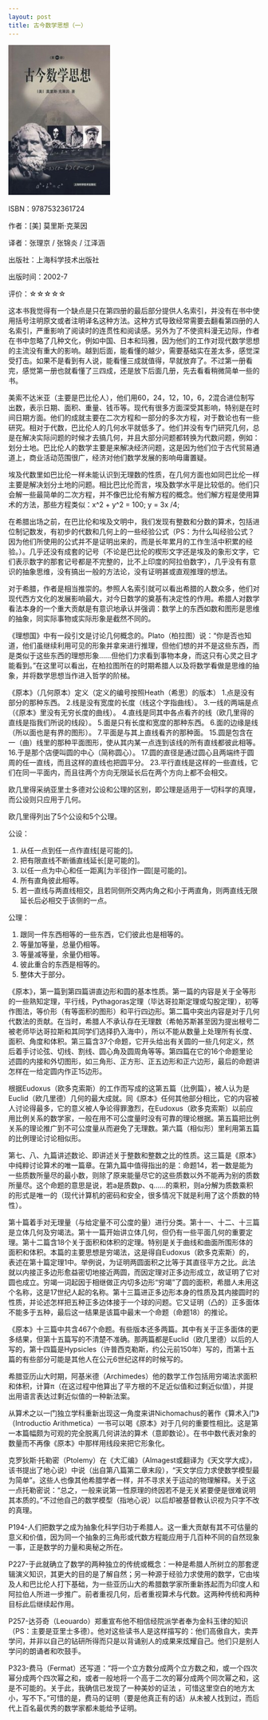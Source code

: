 ```yaml
---
layout: post
title: 古今数学思想（一）
---
```

<img class="cover" title="9787532361724" src="/images/2012/08/9787532361724-204x300.jpg" alt="古今数学思想（一）" width="204" height="300" />

ISBN：9787532361724

作者：[美] 莫里斯·克莱因

译者：张理京 / 张锦炎 / 江泽涵

出版社：上海科学技术出版社

出版时间：2002-7

评价：☆☆☆☆☆

这本书我觉得有一个缺点是只在第四册的最后部分提供人名索引，并没有在书中使用括号注明原文或者注明译名这种方法。这种方式导致经常需要去翻看第四册的人名索引，严重影响了阅读时的连贯性和阅读感。另外为了不使资料漫无边际，作者在书中忽略了几种文化，例如中国、日本和玛雅，因为他们的工作对现代数学思想的主流没有重大的影响。越到后面，能看懂的越少，需要基础实在差太多，感觉深受打击。如果不是看到有人说，能看懂三成就值得，早就放弃了。不过第一册看完，感觉第一册也就看懂了三四成，还是放下后面几册，先去看看稍微简单一些的书。

美索不达米亚（主要是巴比伦人），他们用60，24，12，10，6，2混合进位制写出数，表示日期、面积、重量、钱币等。现代有很多方面深受其影响，特别是在时间日期方面。他们的成就主要在二次方程和一部分的多次方程，对于数论也有一些研究。相对于代数，巴比伦人的几何水平就低多了。他们并没有专门研究几何，总是在解决实际问题的时候才去搞几何，并且大部分问题都转换为代数问题，例如：划分土地。巴比伦人的数学主要是来解决经济问题，这是因为他们位于古代贸易通道上，商业活动范围很广，经济对他们数学发展的影响毋庸置疑。

埃及代数里如巴比伦一样未能认识到无理数的性质，在几何方面也如同巴比伦一样主要是解决划分土地的问题。相比巴比伦而言，埃及数学水平是比较低的。他们只会解一些最简单的二次方程，并不像巴比伦有解方程的概念。他们解方程是使用算术的方法，那些方程类似：x^2 + y^2 = 100; y = 3x /4;

在希腊出场之前，在巴比伦和埃及文明中，我们发现有整数和分数的算术，包括进位制记数发，有初步的代数和几何上的一些经验公式（PS：为什么叫经验公式？因为他们所使用的公式并不是证明出来的，而是长年累月的工作生活中积累的经验。）。几乎还没有成套的记号（不论是巴比伦的楔形文字还是埃及的象形文字，它们表示数字的那套记号都是不完整的，比不上印度的阿拉伯数字），几乎没有有意识的抽象思维，没有搞出一般的方法论，没有证明甚或直观推理的想法。

对于希腊，作者是相当推崇的。参照人名索引就可以看出希腊的人数众多，他们对现代西方文化的发展影响最大，对今日数学的奠基有决定性的作用。希腊人对数学看法本身的一个重大贡献是有意识地承认并强调：数学上的东西如数和图形是思维的抽象，同实际事物或实际形象是截然不同的。

《理想国》中有一段引文是讨论几何概念的。Plato（柏拉图）说：“你是否也知道，他们虽继续利用可见的形象并拿来进行推理，但他们想的并不是这些东西，而是类似于这些东西的理想形象……但他们力求看到事物本身，而这只有心灵之目才能看到。”在这里可以看出，在柏拉图所在的时期希腊人以及将数学看做是思维的抽象，并将数学思想当作进入哲学的阶梯。

《原本》（几何原本）定义（定义的编号按照Heath（希思）的版本）
1.点是没有部分的那种东西。
2.线是没有宽度的长度（线这个字指曲线）。
3.一线的两端是点（《原本》里没有无穷长度的曲线）。
4.直线是同其中各点看齐的线（欧几里得的直线是指我们所说的线段）。
5.面是只有长度和宽度的那种东西。
6.面的边缘是线（所以面也是有界的图形）。
7.平面是与其上直线看齐的那种面。
15.圆是包含在一（曲）线里的那种平面图形，使从其内某一点连到该线的所有直线都彼此相等。
16.于是那个店便叫圆的中心（简称圆心）。
17.圆的直径是通过圆心且两端终于圆周的任一直线，而且这样的直线也把圆平分。
23.平行直线是这样的一些直线，它们在同一平面内，而且往两个方向无限延长后在两个方向上都不会相交。

欧几里得采纳亚里士多德对公设和公理的区别，即公理是适用于一切科学的真理，而公设则只应用于几何。

欧几里得列出了5个公设和5个公理。

公设：

<ol>
	<li>从任一点到任一点作直线[是可能的]。</li>
	<li>把有限直线不断循直线延长[是可能的]。</li>
	<li>以任一点为中心和任一距离[为半径]作一圆[是可能的]。</li>
	<li>所有直角彼此相等。</li>
	<li>若一直线与两直线相交，且若同侧所交两内角之和小于两直角，则两直线无限延长后必相交于该侧的一点。</li>
</ol>

公理：

<ol>
	<li>跟同一件东西相等的一些东西，它们彼此也是相等的。</li>
	<li>等量加等量，总量仍相等。</li>
	<li>等量减等量，余量仍相等。</li>
	<li>彼此重合的东西是相等的。</li>
	<li>整体大于部分。</li>
</ol>

《原本》，第一篇到第四篇讲直边形和圆的基本性质。第一篇的内容是关于全等形的一些熟知定理，平行线，Pythagoras定理（毕达哥拉斯定理或勾股定理），初等作图法，等价形（有等面积的图形）和平行四边形。第二篇中突出内容是对于几何代数法的贡献。在当时，希腊人不承认存在无理数（希帕苏斯甚至因为提出根号二被老师毕达哥拉斯和其同学们选择扔入海中），所以不能从数量上处理所有长度、面积、角度和体积。第三篇含37个命题，它开头给出有关圆的一些几何定义，然后着手讨论弦、切线、割线、圆心角及圆周角等等。第四篇在它的16个命题里论述圆的内接和外切图形，如三角形、正方形、正五边形和正六边形，最后的命题讲怎样在一给定圆内作正15边形。

根据Eudoxus（欧多克索斯）的工作而写成的这第五篇（比例篇），被人认为是Euclid（欧几里德）几何的最大成就。同《原本》任何其他部分相比，它的内容被人讨论得最多，它的意义被人争论得罪激烈，在Eudoxus（欧多克索斯）以前应用比例关系的数学家，一般在用不可公度量时没有可靠的理论根据。第五篇把比例关系的理论推广到不可公度量从而避免了无理数。第六篇（相似形）里利用第五篇的比例理论讨论相似形。

第七、八、九篇讲述数论、即讲述关于整数和整数之比的性质。这三篇是《原本》中纯粹讨论算术的唯一篇章。在第九篇中值得指出的是：命题14，若一数是能为一些质数所量尽的最小数，则除了原来能量尽它的这些质数以外不能再为别的质数所量尽。这个命题的意思是说，若a是质数p、q……的乘积，则a分解为质数乘积的形式是唯一的（现代计算机的密码和安全，很多情况下就是利用了这个质数的特性）。

第十篇着手对无理量（与给定量不可公度的量）进行分类。第十一、十二、十三篇是立体几何及穷竭法。第十一篇开始讲立体几何，但仍有一些平面几何的重要定理。第十二篇含18个关于面积和体积的定理。特别是关于曲线和曲面所围形体的面积和体积。本篇的主要思想是穷竭法，这是得自Eudoxus（欧多克索斯）的，表述在第十篇定理1中。举例说，为证明两圆面积之比等于其直径平方之比。此法就以内接正多边形愈益密切地接近两圆，而因定理对正多边形成立，故证明了它对圆也成立。穷竭一词起因于相继做正内切多边形“穷竭”了圆的面积，希腊人未用这个名称，这是17世纪人起的名称。第十三篇进正多边形本身的性质及其内接圆时的性质，并论述怎样把五种正多边体接于一个球的问题。它又证明（凸的）正多面体不能多于五种，最后这一结果是该篇中最末一个命题（命题18）的推论。

《原本》十三篇中共含467个命题。有些版本还多两篇。其中有关于正多面体的更多结果，但第十五篇写的不清楚不准确。那两篇都是Euclid（欧几里德）以后的人写的，第十四篇是Hypsicles（许普西克勒斯，约公元前150年）写的，而第十五篇的有些部分可能是其他人在公元6世纪这样的时候写的。

希腊亚历山大时期，阿基米德（Archimedes）他的数学工作包括用穷竭法求面积和体积，计算π（在这过程中他算出了平方根的不足近似值和过剩近似值），并提出用语言表达过剩近似值的一种新法案。

从算术之以一门独立学科重新出现这一角度来讲Nichomachus的著作《算术入门》（Introductio Arithmetica）一书可以喝《原本》对于几何的重要性相比。这是第一本篇幅颇为可观的完全脱离几何讲法的算术（意即数论）。在书中数代表对象的数量而不再像《原本》中那样用线段来把它形象化。

克罗狄斯·托勒密（Ptolemy）在《大汇编》（Almagest或翻译为《天文学大成》，该书提出了地心说）中说（出自第八篇第二章末段），“天文学应力求使数学模型最为简单”。这些人也像其他希腊学者一样，并不寻求关于运动的物理解释。关于这一点托勒密说：“总之，一般来说第一性原理的终因若不是无关紧要便是很难说明其本质的。”不过他自己的数学模型（指地心说）以后却被基督教认识视为只字不改的真理。

P194-人们把数学之成为抽象化科学归功于希腊人。这一重大贡献有其不可估量的意义和价值，因为同一个抽象的三角形或代数方程能应用于几百种不同的自然现象一事，正是数学的力量和奥秘之所在。

P227-于此就确立了数学的两种独立的传统或概念：一种是希腊人所树立的那套逻辑演义知识，其更大的目的是了解自然；另一种源于经验力求使用的数学，它由埃及人和巴比伦人打下基础，为一些亚历山大的希腊数学家所重新拣起而为印度人和阿拉伯人所进一步推广。前者重视几何，后者重视算术与代数。这两种传统和两种目标此后继续起作用。

P257-达芬奇（Leouardo）郑重宣布他不相信经院派学者奉为金科玉律的知识（PS：主要是亚里士多德）。他对这些读书人是这样描写的：他们高傲自大，卖弄学问，并非以自己的钻研所得而只是以背诵别人的成果来炫耀自己。他们只是别人学问的朗诵者和吹鼓手。

P323-费马（Fermat）还写道：“将一个立方数分成两个立方数之和，或一个四次幂分成两个四次幂之和，或者一般地将一个高于二次的幂分成两个同次幂之和，这是不可能的。关于此，我确信已发现了一种美妙的证法 ，可惜这里空白的地方太小，写不下。”可惜的是，费马的证明（要是他真正有的话）从未被人找到过，而后代上百名最优秀的数学家都未能给予证明。
